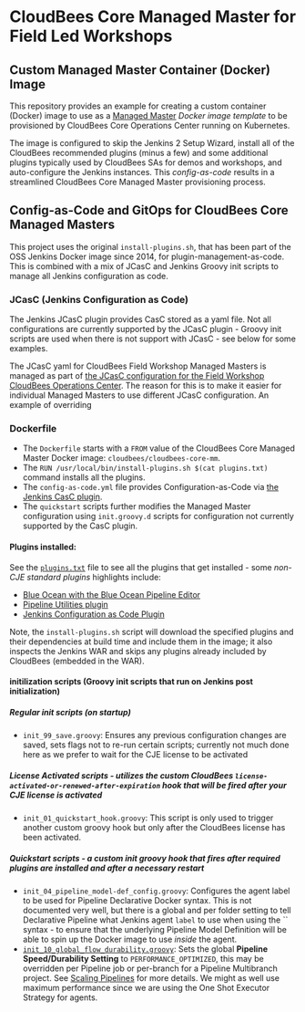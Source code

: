 # CloudBees Core Managed Master for Field Led Workshops
## Custom Managed Master Container (Docker) Image
This repository provides an example for creating a custom container (Docker) image to use as a [Managed Master](https://go.cloudbees.com/docs/cloudbees-core/cloud-admin-guide/operating/#managing-masters) *Docker image template* to be provisioned by CloudBees Core Operations Center running on Kubernetes. 

The image is configured to skip the Jenkins 2 Setup Wizard, install all of the CloudBees recommended plugins (minus a few) and some additional plugins typically used by CloudBees SAs for demos and workshops, and auto-configure the Jenkins instances. This *config-as-code* results in a streamlined CloudBees Core Managed Master provisioning process.

## Config-as-Code and GitOps for CloudBees Core Managed Masters
This project uses the original `install-plugins.sh`, that has been part of the OSS Jenkins Docker image since 2014, for plugin-management-as-code. This is combined with a mix of JCasC and Jenkins Groovy init scripts to manage all Jenkins configuration as code.

### JCasC (Jenkins Configuration as Code)
The Jenkins JCasC plugin provides CasC stored as a yaml file. Not all configurations are currently supported by the JCasC plugin - Groovy init scripts are used when there is not support with JCasC - see below for some examples.

The JCasC yaml for CloudBees Field Workshop Managed Masters is managed as part of [the JCasC configuration for the Field Workshop CloudBees Operations Center](https://github.com/kypseli/cb-core-oc-workshop/blob/master/k8s/casc.yml#L48). The reason for this is to make it easier for individual Managed Masters to use different JCasC configuration. An example of overriding 

### Dockerfile
- The `Dockerfile` starts with a `FROM` value of the CloudBees Core Managed Master Docker image: `cloudbees/cloudbees-core-mm`. 
- The `RUN /usr/local/bin/install-plugins.sh $(cat plugins.txt)` command installs all the plugins.
- The `config-as-code.yml` file provides Configuration-as-Code via [the Jenkins CasC plugin](https://github.com/jenkinsci/configuration-as-code-plugin).
- The `quickstart` scripts further modifies the Managed Master configuration using `init.groovy.d` scripts for configuration not currently supported by the CasC plugin.

#### Plugins installed:
See the [`plugins.txt`](plugins.txt) file to see all the plugins that get installed - some *non-CJE standard plugins* highlights include:

- [Blue Ocean with the Blue Ocean Pipeline Editor](https://jenkins.io/doc/book/blueocean/)
- [Pipeline Utilities plugin](https://jenkins.io/doc/pipeline/steps/pipeline-utility-steps/)
- [Jenkins Configuration as Code Plugin](https://github.com/jenkinsci/configuration-as-code-plugin)

Note, the `install-plugins.sh` script will download the specified plugins and their dependencies at build time and include them in the image; it also inspects the Jenkins WAR and skips any plugins already included by CloudBees (embedded in the WAR).

#### initilization scripts (Groovy init scripts that run on Jenkins post initialization)
##### Regular init scripts (on startup)
- `init_99_save.groovy`: Ensures any previous configuration changes are saved, sets flags not to re-run certain scripts; currently not much done here as we prefer to wait for the CJE license to be activated

##### License Activated scripts - utilizes the custom CloudBees `license-activated-or-renewed-after-expiration` hook that will be fired after your CJE license is activated
- `init_01_quickstart_hook.groovy`: This script is only used to trigger another custom groovy hook but only after the CloudBees license has been activated.

##### Quickstart scripts - a custom init groovy hook that fires after required plugins are installed and after a necessary restart
- `init_04_pipeline_model-def_config.groovy`: Configures the agent label to be used for Pipeline Declarative Docker syntax. This is not documented very well, but there is a global and per folder setting to tell Declarative Pipeline what Jenkins agent `label` to use when using the `` syntax - to ensure that the underlying Pipeline Model Definition will be able to spin up the Docker image to use *inside* the agent.
- [`init_10_global_flow_durability.groovy`](quickstart/init_10_global_flow_durability.groovy): Sets the global **Pipeline Speed/Durability Setting** to `PERFORMANCE_OPTIMIZED`, this may be overridden per Pipeline job or per-branch for a Pipeline Multibranch project. See [Scaling Pipelines](https://jenkins.io/doc/book/pipeline/scaling-pipeline/) for more details. We might as well use maximum performance since we are using the One Shot Executor Strategy for agents.


